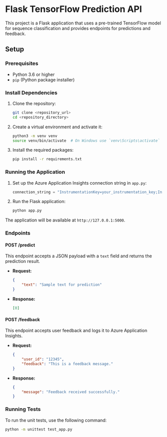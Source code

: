 # Flask TensorFlow Prediction API

This project is a Flask application that uses a pre-trained TensorFlow model for sequence classification and provides endpoints for predictions and feedback.

## Setup

### Prerequisites

- Python 3.6 or higher
- `pip` (Python package installer)

### Install Dependencies

1. Clone the repository:
    ```sh
    git clone <repository_url>
    cd <repository_directory>
    ```

2. Create a virtual environment and activate it:
    ```sh
    python3 -m venv venv
    source venv/bin/activate  # On Windows use `venv\Scripts\activate`
    ```

3. Install the required packages:
    ```sh
    pip install -r requirements.txt
    ```

### Running the Application

1. Set up the Azure Application Insights connection string in `app.py`:
    ```python
    connection_string = "InstrumentationKey=your_instrumentation_key;IngestionEndpoint=your_ingestion_endpoint"
    ```

2. Run the Flask application:
    ```sh
    python app.py
    ```

The application will be available at `http://127.0.0.1:5000`.

### Endpoints

#### POST /predict

This endpoint accepts a JSON payload with a `text` field and returns the prediction result.

- **Request:**
    ```json
    {
        "text": "Sample text for prediction"
    }
    ```

- **Response:**
    ```json
    [0]
    ```

#### POST /feedback

This endpoint accepts user feedback and logs it to Azure Application Insights.

- **Request:**
    ```json
    {
        "user_id": "12345",
        "feedback": "This is a feedback message."
    }
    ```

- **Response:**
    ```json
    {
        "message": "Feedback received successfully."
    }
    ```

### Running Tests

To run the unit tests, use the following command:
```sh
python -m unittest test_app.py
